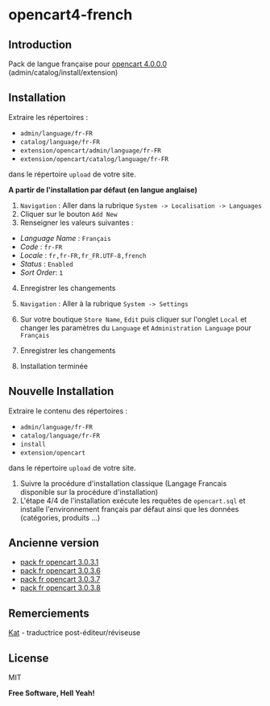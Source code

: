 # opencart4-french

## Introduction

Pack de langue française pour [opencart 4.0.0.0](https://github.com/opencart/opencart/releases/tag/4.0.0.0) (admin/catalog/install/extension)

## Installation 

Extraire les répertoires :

- `admin/language/fr-FR`  
- `catalog/language/fr-FR`
- `extension/opencart/admin/language/fr-FR`
- `extension/opencart/catalog/language/fr-FR`

dans le répertoire `upload` de votre site.

__A partir de l'installation par défaut (en langue anglaise)__

1. `Navigation` : Aller dans la rubrique `System -> Localisation -> Languages`
2. Cliquer sur le bouton `Add New`
3. Renseigner les valeurs suivantes :
  - _Language Name_ : `Français`
  - _Code_ : `fr-FR`
  - _Locale_ : `fr,fr-FR,fr_FR.UTF-8,french`
  - _Status_ : `Enabled`
  - _Sort Order_: `1`
4. Enregistrer les changements

5. `Navigation` : Aller à la rubrique `System -> Settings`
6. Sur votre boutique `Store Name`, `Edit` puis cliquer sur l'onglet `Local` et changer les paramètres du `Language` et `Administration Language` pour `Français`
7. Enregistrer les changements
8. Installation terminée

## Nouvelle Installation

Extraire le contenu des répertoires : 

- `admin/language/fr-FR`
- `catalog/language/fr-FR` 
- `install` 
- `extension/opencart`

dans le répertoire `upload` de votre site.

1. Suivre la procédure d'installation classique (Langage Francais disponible sur la procédure d'installation)
2. L'étape 4/4 de l'installation exécute les requêtes de `opencart.sql` et installe l'environnement français par défaut ainsi que les données (catégories, produits ...)

## Ancienne version

- [pack fr opencart 3.0.3.1](https://github.com/picsouds/langue_opencart3_fr/tree/3.0.3.1) 
- [pack fr opencart 3.0.3.6](https://github.com/picsouds/langue_opencart3_fr/tree/3.0.3.6) 
- [pack fr opencart 3.0.3.7](https://github.com/picsouds/langue_opencart3_fr/tree/3.0.3.7)
- [pack fr opencart 3.0.3.8](https://github.com/picsouds/langue_opencart3_fr/tree/master)

## Remerciements

[Kat](mailto:katydy3@gmail.com) - traductrice post-éditeur/réviseuse 

## License

MIT

**Free Software, Hell Yeah!**




